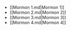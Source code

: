 - [[Mormon 1.md|Mormon 1]]
- [[Mormon 2.md|Mormon 2]]
- [[Mormon 3.md|Mormon 3]]
- [[Mormon 4.md|Mormon 4]]